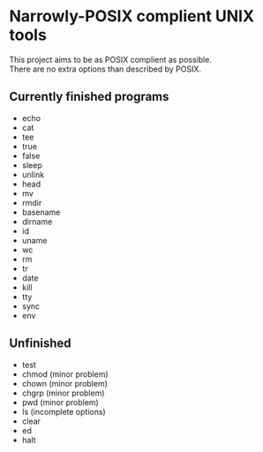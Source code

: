# Narrowly-POSIX complient UNIX tools
This project aims to be as POSIX complient as possible.<br>
There are no extra options than described by POSIX.<br>

## Currently finished programs
- echo
- cat
- tee
- true
- false
- sleep
- unlink
- head
- mv
- rmdir
- basename
- dirname
- id
- uname
- wc
- rm
- tr
- date
- kill
- tty
- sync
- env

## Unfinished
- test
- chmod (minor problem)
- chown (minor problem)
- chgrp (minor problem)
- pwd (minor problem)
- ls (incomplete options)
- clear
- ed
- halt
